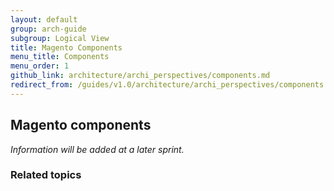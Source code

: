 ```yaml
---
layout: default
group: arch-guide
subgroup: Logical View
title: Magento Components 
menu_title: Components
menu_order: 1
github_link: architecture/archi_perspectives/components.md
redirect_from: /guides/v1.0/architecture/archi_perspectives/components.html
---
```



<h2>Magento components</h2>
<i>Information will be added at a later sprint.</i>


<h3>Related topics</h3>

